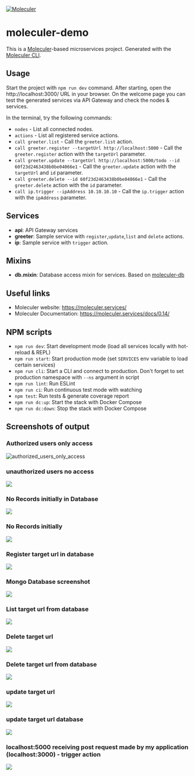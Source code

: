 [![Moleculer](https://badgen.net/badge/Powered%20by/Moleculer/0e83cd)](https://moleculer.services)

# moleculer-demo
This is a [Moleculer](https://moleculer.services/)-based microservices project. Generated with the [Moleculer CLI](https://moleculer.services/docs/0.14/moleculer-cli.html).

## Usage
Start the project with `npm run dev` command. 
After starting, open the http://localhost:3000/ URL in your browser. 
On the welcome page you can test the generated services via API Gateway and check the nodes & services.

In the terminal, try the following commands:
- `nodes` - List all connected nodes.
- `actions` - List all registered service actions.
- `call greeter.list` - Call the `greeter.list` action.
- `call greeter.register --targetUrl http://localhost:5000` - Call the `greeter.register` action with the `targetUrl` parameter.
- `call greeter.update --targetUrl http://localhost:5000/todo --id 60f23d2463438b0be04066e1` - Call the `greeter.update` action with the `targetUrl` and `id` parameter.
- `call greeter.delete --id 60f23d2463438b0be04066e1` - Call the `greeter.delete` action with the `id` parameter.
- `call ip.trigger --ipAddress 10.10.10.10` - Call the `ip.trigger` action with the `ipAddress` parameter.

## Services
- **api**: API Gateway services
- **greeter**: Sample service with `register`,`update`,`list` and `delete` actions.
- **ip**: Sample service with `trigger` action.

## Mixins
- **db.mixin**: Database access mixin for services. Based on [moleculer-db](https://github.com/moleculerjs/moleculer-db#readme)


## Useful links

* Moleculer website: https://moleculer.services/
* Moleculer Documentation: https://moleculer.services/docs/0.14/

## NPM scripts

- `npm run dev`: Start development mode (load all services locally with hot-reload & REPL)
- `npm run start`: Start production mode (set `SERVICES` env variable to load certain services)
- `npm run cli`: Start a CLI and connect to production. Don't forget to set production namespace with `--ns` argument in script
- `npm run lint`: Run ESLint
- `npm run ci`: Run continuous test mode with watching
- `npm test`: Run tests & generate coverage report
- `npm run dc:up`: Start the stack with Docker Compose
- `npm run dc:down`: Stop the stack with Docker Compose

## Screenshots of output

### Authorized users only access
![authorized_users_only_access](snaps/authorized_users_only_access.PNG)


### unauthorized users no access
![](snaps/unauthorized_users_no_access.PNG)


### No Records initially in Database
![](snaps/No_Records_initially_Database.PNG)


### No Records initially
![](snaps/No_Records_initially.PNG)


### Register target url in database
![](snaps/Register_target_url_database.PNG)


### Mongo Database screenshot
![](snaps/database_screenshot.PNG)


### List target url from database
![](snaps/list_target_url.PNG)


### Delete target url 
![](snaps/delete_target_url.PNG)


### Delete target url from database
![](snaps/delete_target_url_database.PNG)


### update target url
![](snaps/update_target_url.PNG)


### update target url database
![](snaps/update_target_url_database.PNG)


### localhost:5000 receiving post request made by my application (localhost:3000) - trigger action
![](snaps/localhost-5000_receiving_post_req_made_by_my_application.PNG)
